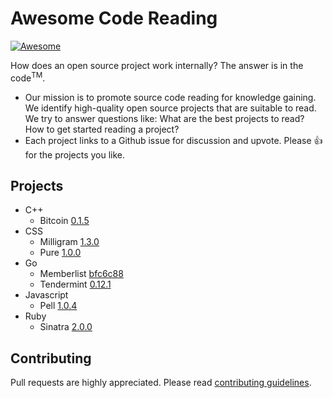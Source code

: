 # Awesome Code Reading

[![Awesome](https://cdn.rawgit.com/sindresorhus/awesome/d7305f38d29fed78fa85652e3a63e154dd8e8829/media/badge.svg)](https://github.com/sindresorhus/awesome)

How does an open source project work internally? The answer is in the code<sup>TM</sup>.

- Our mission is to promote source code reading for knowledge gaining. We identify high-quality open source projects that are suitable to read. We try to answer questions like: What are the best projects to read? How to get started reading a project?
- Each project links to a Github issue for discussion and upvote. Please :+1: for the projects you like.

## Projects
- C++
  - Bitcoin [0.1.5](https://github.com/CodeReaderMe/awesome-code-reading/issues/2)
- CSS
  - Milligram [1.3.0](https://github.com/CodeReaderMe/awesome-code-reading/issues/12)
  - Pure [1.0.0](https://github.com/CodeReaderMe/awesome-code-reading/issues/4)
- Go
  - Memberlist [bfc6c88](https://github.com/CodeReaderMe/awesome-code-reading/issues/14)
  - Tendermint [0.12.1](https://github.com/CodeReaderMe/awesome-code-reading/issues/10)
- Javascript
  - Pell [1.0.4](https://github.com/CodeReaderMe/awesome-code-reading/issues/6)
- Ruby
  - Sinatra [2.0.0](https://github.com/CodeReaderMe/awesome-code-reading/issues/8)

## Contributing
Pull requests are highly appreciated. Please read [contributing guidelines](/.github/CONTRIBUTING.md).

